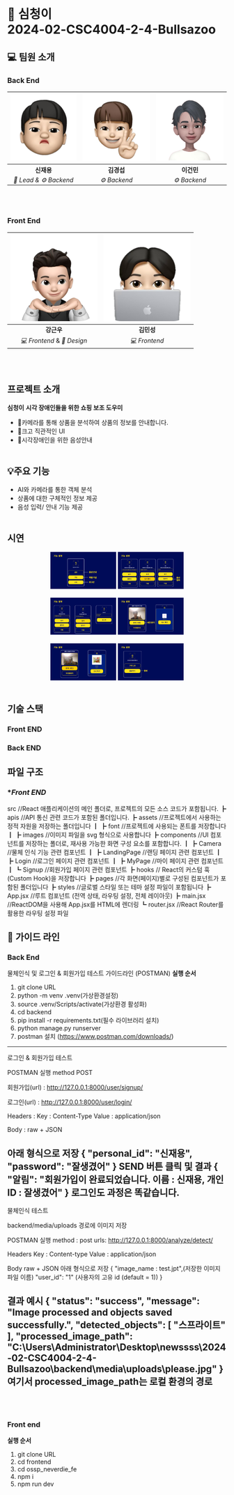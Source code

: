 # 🔎 심청이 <br>**2024-02-CSC4004-2-4-Bullsazoo**<br>


## 💻 팀원 소개
### **Back End**
| ![](frontend/ossp_neverdie_fe/src/assets/images/jeayong.svg) | ![](frontend/ossp_neverdie_fe/src/assets/images/kyeongsub.svg)  | ![](frontend/ossp_neverdie_fe/src/assets/images/keonmin.svg)
| :--------------------------------: | :-----------------------------------: | :---------------------------------------: 
| **신재용**                          | **김경섭**                             | **이건민** |
| *🤴 Lead & ⚙️ Backend*             | *⚙️ Backend*                           | *⚙️ Backend*        

<br><br>
### **Front End**
| ![](frontend/ossp_neverdie_fe/src/assets/images/kenwoo.svg)  | ![](frontend/ossp_neverdie_fe/src/assets/images/minseong.svg)
| :-----------------------------------: | :-----------------------------------: |
| **강근우**                            | **김민성**
| *💻 Frontend*  & *🎨 Design*                       | *💻 Frontend* |

<br><br>
## **프로젝트 소개**
**심청이** 
**시각 장애인들을 위한 쇼핑 보조 도우미**
- 📸카메라를 통해 상품을 분석하여 상품의 정보를 안내합니다.
- 🌟크고 직관적인 UI
- 📢시각장애인을 위한 음성안내
  <br><br>


## 💡**주요 기능**
- AI와 카메라를 통한 객체 분석
- 상품에 대한 구체적인 정보 제공
- 음성 입력/ 안내 기능 제공
<br><br>

## **시연**
<p align="center">
  <img src="Docs/Main page.png" alt="메인 화면" width="30%" />
  <img src="Docs/Sign up.png" alt="회원가입 화면" width="30%" /><br><br>
  <img src="Docs/Login.png" alt="로그인 화면" width="30%" />
  <img src="Docs/Image_detect_human.png" alt="사람 탐지" width="30%" /><br><br>
  <img src="Docs/Image_detect_object.png" alt="사물 탐지" width="30%" />  
  <img src="Docs/Manage.png" alt="사용자 맞춤화 화면" width="30%" /><br><br>
</p>

## **기술 스택**
### **Front END**

### **Back END**

## **파일 구조**
### **Front END*
src //React 애플리케이션의 메인 폴더로, 프로젝트의 모든 소스 코드가 포함됩니다.
 ┣ apis //API 통신 관련 코드가 포함된 폴더입니다.
 ┣ assets //프로젝트에서 사용하는 정적 자원을 저장하는 폴더입니다
 ┃ ┣ font //프로젝트에 사용되는 폰트를 저장합니다
 ┃ ┣ images //이미지 파일을 svg 형식으로 사용합니다
 ┣ components //UI 컴포넌트를 저장하는 폴더로, 재사용 가능한 화면 구성 요소를 포함합니다.
 ┃ ┣ Camera //물체 인식 기능 관련 컴포넌트
 ┃ ┣ LandingPage //랜딩 페이지 관련 컴포넌트
 ┃ ┣ Login //로그인 페이지 관련 컴포넌트
 ┃ ┣ MyPage //마이 페이지 관련 컴포넌트
 ┃ ┗ Signup //회원가입 페이지 관련 컴포넌트
 ┣ hooks // React의 커스텀 훅(Custom Hook)을 저장합니다
 ┣ pages //각 화면(페이지)별로 구성된 컴포넌트가 포함된 폴더입니다
 ┣ styles //글로벌 스타일 또는 테마 설정 파일이 포함됩니다
 ┣ App.jsx //루트 컴포넌트 (전역 상태, 라우팅 설정, 전체 레이아웃)
 ┣ main.jsx //ReactDOM을 사용해 App.jsx를 HTML에 렌더링
 ┗ router.jsx //React Router를 활용한 라우팅 설정 파일
 
 

 

## 📝 **가이드 라인**

### **Back End**

물체인식 및 로그인 & 회원가입 테스트 가이드라인 (POSTMAN)
**실행 순서**
1. git clone URL
2. python -m venv .venv(가상환경설정)
3. source .venv/Scripts/activate(가상환경 활성화)
4. cd backend
5. pip install -r requirements.txt(필수 라이브러리 설치)
6. python manage.py runserver
7. postman 설치 (https://www.postman.com/downloads/)
---------------------------------------------------------
로그인 & 회원가입 테스트

POSTMAN 실행
method  POST

회원가입(url) : http://127.0.0.1:8000/user/signup/

로그인(url) : http://127.0.0.1:8000/user/login/

Headers : 
Key : Content-Type
Value : application/json

Body :
raw + JSON

아래 형식으로 저장
{
    "personal_id": "신재용",
    "password": "잘생겼어"
}
SEND 버튼 클릭 및 결과
{
		"알림": "회원가입이 완료되었습니다. 이름 : 신재용, 개인ID : 잘생겼어"
}
로그인도 과정은 똑같습니다.
---------------------------------------------------------
물체인식 테스트

backend/media/uploads 경로에 이미지 저장

POSTMAN 실행
method : post
urls: http://127.0.0.1:8000/analyze/detect/

Headers 
Key : Content-type
Value : application/json

Body 
raw + JSON
아래 형식으로 저장
{
    "image_name : test.jpt",(저장한 이미지 파일 이름)
    "user_id": "1" (사용자의 고유 id (default = 1))
}

결과 예시
{
    "status": "success",
    "message": "Image processed and objects saved successfully.",
    "detected_objects": [
        "스프라이트"
    ],
    "processed_image_path": "C:\\Users\\Administrator\\Desktop\\newssss\\2024-02-CSC4004-2-4-Bullsazoo\\backend\\media\\uploads\\please.jpg"
}
여기서 processed_image_path는 로컬 환경의 경로
---------------------------------------------------------

<br><br>
### **Front end**
**실행 순서**
1. git clone URL
2. cd frontend
3. cd ossp_neverdie_fe 
4. npm i
5. npm run dev

